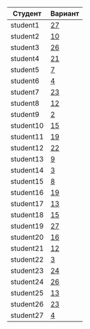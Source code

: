 | **Студент** | **Вариант**|
|-------------|------------|
| student1 | [27](./tasks/27) |
| student2 | [10](./tasks/10) |
| student3 | [26](./tasks/26) |
| student4 | [21](./tasks/21) |
| student5 | [7](./tasks/7) |
| student6 | [4](./tasks/4) |
| student7 | [23](./tasks/23) |
| student8 | [12](./tasks/12) |
| student9 | [2](./tasks/2) |
| student10 | [15](./tasks/15) |
| student11 | [19](./tasks/19) |
| student12 | [22](./tasks/22) |
| student13 | [9](./tasks/9) |
| student14 | [3](./tasks/3) |
| student15 | [8](./tasks/8) |
| student16 | [19](./tasks/19) |
| student17 | [13](./tasks/13) |
| student18 | [15](./tasks/15) |
| student19 | [27](./tasks/27) |
| student20 | [16](./tasks/16) |
| student21 | [12](./tasks/12) |
| student22 | [3](./tasks/3) |
| student23 | [24](./tasks/24) |
| student24 | [26](./tasks/26) |
| student25 | [13](./tasks/13) |
| student26 | [23](./tasks/23) |
| student27 | [4](./tasks/4) |
